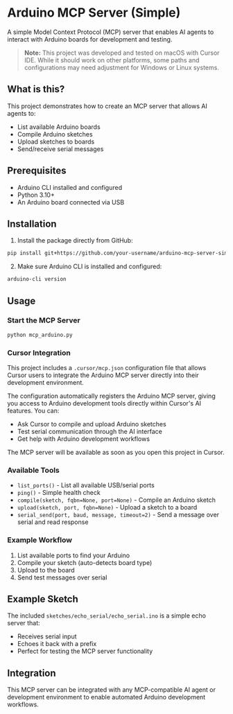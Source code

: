 # Arduino MCP Server (Simple)

A simple Model Context Protocol (MCP) server that enables AI agents to interact with Arduino boards for development and testing.

> **Note:** This project was developed and tested on macOS with Cursor IDE. While it should work on other platforms, some paths and configurations may need adjustment for Windows or Linux systems.

## What is this?

This project demonstrates how to create an MCP server that allows AI agents to:
- List available Arduino boards
- Compile Arduino sketches
- Upload sketches to boards
- Send/receive serial messages

## Prerequisites

- Arduino CLI installed and configured
- Python 3.10+
- An Arduino board connected via USB

## Installation

1. Install the package directly from GitHub:
```bash
pip install git+https://github.com/your-username/arduino-mcp-server-simple.git
```

2. Make sure Arduino CLI is installed and configured:
```bash
arduino-cli version
```

## Usage

### Start the MCP Server

```bash
python mcp_arduino.py
```

### Cursor Integration

This project includes a `.cursor/mcp.json` configuration file that allows Cursor users to integrate the Arduino MCP server directly into their development environment.

The configuration automatically registers the Arduino MCP server, giving you access to Arduino development tools directly within Cursor's AI features. You can:

- Ask Cursor to compile and upload Arduino sketches
- Test serial communication through the AI interface
- Get help with Arduino development workflows

The MCP server will be available as soon as you open this project in Cursor.

### Available Tools

- `list_ports()` - List all available USB/serial ports
- `ping()` - Simple health check
- `compile(sketch, fqbn=None, port=None)` - Compile an Arduino sketch
- `upload(sketch, port, fqbn=None)` - Upload a sketch to a board
- `serial_send(port, baud, message, timeout=2)` - Send a message over serial and read response

### Example Workflow

1. List available ports to find your Arduino
2. Compile your sketch (auto-detects board type)
3. Upload to the board
4. Send test messages over serial

## Example Sketch

The included `sketches/echo_serial/echo_serial.ino` is a simple echo server that:
- Receives serial input
- Echoes it back with a prefix
- Perfect for testing the MCP server functionality

## Integration

This MCP server can be integrated with any MCP-compatible AI agent or development environment to enable automated Arduino development workflows.
